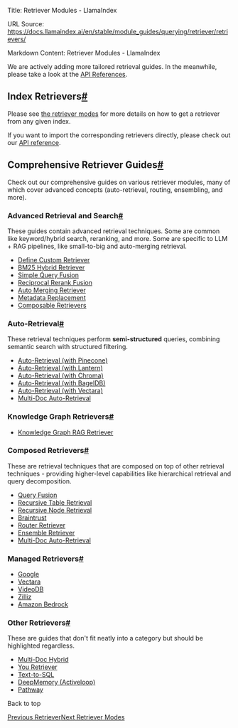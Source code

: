 Title: Retriever Modules - LlamaIndex

URL Source: https://docs.llamaindex.ai/en/stable/module_guides/querying/retriever/retrievers/

Markdown Content:
Retriever Modules - LlamaIndex


We are actively adding more tailored retrieval guides. In the meanwhile, please take a look at the [API References](https://docs.llamaindex.ai/en/stable/api_reference/retrievers/).

Index Retrievers[#](https://docs.llamaindex.ai/en/stable/module_guides/querying/retriever/retrievers/#index-retrievers "Permanent link")
----------------------------------------------------------------------------------------------------------------------------------------

Please see [the retriever modes](https://docs.llamaindex.ai/en/stable/module_guides/querying/retriever/retriever_modes/) for more details on how to get a retriever from any given index.

If you want to import the corresponding retrievers directly, please check out our [API reference](https://docs.llamaindex.ai/en/stable/api_reference/retrievers/).

Comprehensive Retriever Guides[#](https://docs.llamaindex.ai/en/stable/module_guides/querying/retriever/retrievers/#comprehensive-retriever-guides "Permanent link")
--------------------------------------------------------------------------------------------------------------------------------------------------------------------

Check out our comprehensive guides on various retriever modules, many of which cover advanced concepts (auto-retrieval, routing, ensembling, and more).

### Advanced Retrieval and Search[#](https://docs.llamaindex.ai/en/stable/module_guides/querying/retriever/retrievers/#advanced-retrieval-and-search "Permanent link")

These guides contain advanced retrieval techniques. Some are common like keyword/hybrid search, reranking, and more. Some are specific to LLM + RAG pipelines, like small-to-big and auto-merging retrieval.

*   [Define Custom Retriever](https://docs.llamaindex.ai/en/stable/examples/query_engine/CustomRetrievers/)
*   [BM25 Hybrid Retriever](https://docs.llamaindex.ai/en/stable/examples/retrievers/bm25_retriever/)
*   [Simple Query Fusion](https://docs.llamaindex.ai/en/stable/examples/retrievers/simple_fusion/)
*   [Reciprocal Rerank Fusion](https://docs.llamaindex.ai/en/stable/examples/retrievers/reciprocal_rerank_fusion/)
*   [Auto Merging Retriever](https://docs.llamaindex.ai/en/stable/examples/retrievers/auto_merging_retriever/)
*   [Metadata Replacement](https://docs.llamaindex.ai/en/stable/examples/node_postprocessor/MetadataReplacementDemo/)
*   [Composable Retrievers](https://docs.llamaindex.ai/en/stable/examples/retrievers/composable_retrievers/)

### Auto-Retrieval[#](https://docs.llamaindex.ai/en/stable/module_guides/querying/retriever/retrievers/#auto-retrieval "Permanent link")

These retrieval techniques perform **semi-structured** queries, combining semantic search with structured filtering.

*   [Auto-Retrieval (with Pinecone)](https://docs.llamaindex.ai/en/stable/examples/vector_stores/pinecone_auto_retriever/)
*   [Auto-Retrieval (with Lantern)](https://docs.llamaindex.ai/en/stable/examples/vector_stores/LanternAutoRetriever/)
*   [Auto-Retrieval (with Chroma)](https://docs.llamaindex.ai/en/stable/examples/vector_stores/chroma_auto_retriever/)
*   [Auto-Retrieval (with BagelDB)](https://docs.llamaindex.ai/en/stable/examples/vector_stores/BagelAutoRetriever/)
*   [Auto-Retrieval (with Vectara)](https://docs.llamaindex.ai/en/stable/examples/retrievers/vectara_auto_retriever/)
*   [Multi-Doc Auto-Retrieval](https://docs.llamaindex.ai/en/stable/examples/query_engine/multi_doc_auto_retrieval/multi_doc_auto_retrieval/)

### Knowledge Graph Retrievers[#](https://docs.llamaindex.ai/en/stable/module_guides/querying/retriever/retrievers/#knowledge-graph-retrievers "Permanent link")

*   [Knowledge Graph RAG Retriever](https://docs.llamaindex.ai/en/stable/examples/query_engine/knowledge_graph_rag_query_engine/)

### Composed Retrievers[#](https://docs.llamaindex.ai/en/stable/module_guides/querying/retriever/retrievers/#composed-retrievers "Permanent link")

These are retrieval techniques that are composed on top of other retrieval techniques - providing higher-level capabilities like hierarchical retrieval and query decomposition.

*   [Query Fusion](https://docs.llamaindex.ai/en/stable/examples/retrievers/reciprocal_rerank_fusion/)
*   [Recursive Table Retrieval](https://docs.llamaindex.ai/en/stable/examples/query_engine/pdf_tables/recursive_retriever/)
*   [Recursive Node Retrieval](https://docs.llamaindex.ai/en/stable/examples/retrievers/recursive_retriever_nodes/)
*   [Braintrust](https://docs.llamaindex.ai/en/stable/examples/retrievers/recurisve_retriever_nodes_braintrust/)
*   [Router Retriever](https://docs.llamaindex.ai/en/stable/examples/retrievers/router_retriever/)
*   [Ensemble Retriever](https://docs.llamaindex.ai/en/stable/examples/retrievers/ensemble_retrieval/)
*   [Multi-Doc Auto-Retrieval](https://docs.llamaindex.ai/en/stable/examples/query_engine/multi_doc_auto_retrieval/multi_doc_auto_retrieval/)

### Managed Retrievers[#](https://docs.llamaindex.ai/en/stable/module_guides/querying/retriever/retrievers/#managed-retrievers "Permanent link")

*   [Google](https://docs.llamaindex.ai/en/stable/examples/managed/GoogleDemo/)
*   [Vectara](https://docs.llamaindex.ai/en/stable/examples/managed/vectaraDemo/)
*   [VideoDB](https://docs.llamaindex.ai/en/stable/examples/retrievers/videodb_retriever/)
*   [Zilliz](https://docs.llamaindex.ai/en/stable/examples/managed/zcpDemo/)
*   [Amazon Bedrock](https://docs.llamaindex.ai/en/stable/examples/retrievers/bedrock_retriever/)

### Other Retrievers[#](https://docs.llamaindex.ai/en/stable/module_guides/querying/retriever/retrievers/#other-retrievers "Permanent link")

These are guides that don't fit neatly into a category but should be highlighted regardless.

*   [Multi-Doc Hybrid](https://docs.llamaindex.ai/en/stable/examples/retrievers/multi_doc_together_hybrid/)
*   [You Retriever](https://docs.llamaindex.ai/en/stable/examples/retrievers/you_retriever/)
*   [Text-to-SQL](https://docs.llamaindex.ai/en/stable/examples/index_structs/struct_indices/SQLIndexDemo/)
*   [DeepMemory (Activeloop)](https://docs.llamaindex.ai/en/stable/examples/retrievers/deep_memory/)
*   [Pathway](https://docs.llamaindex.ai/en/stable/examples/retrievers/pathway_retriever/)

Back to top

[Previous Retriever](https://docs.llamaindex.ai/en/stable/module_guides/querying/retriever/)[Next Retriever Modes](https://docs.llamaindex.ai/en/stable/module_guides/querying/retriever/retriever_modes/)
